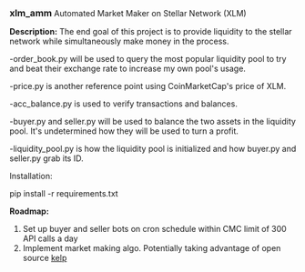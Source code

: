 <font size=3>**xlm_amm**</font>
 Automated Market Maker on Stellar Network (XLM)

**Description:**
The end goal of this project is to provide liquidity to the stellar network while simultaneously make money in the process.

-order_book.py will be used to query the most popular liquidity pool to try and beat their exchange rate to increase my own pool's usage.

-price.py is another reference point using CoinMarketCap's price of XLM.

-acc_balance.py is used to verify transactions and balances.

-buyer.py and seller.py will be used to balance the two assets in the liquidity pool. It's undetermined how they will be used to turn a profit.

-liquidity_pool.py is how the liquidity pool is initialized and how buyer.py and seller.py grab its ID.

Installation:

pip install -r requirements.txt

**Roadmap:**
 1) Set up buyer and seller bots on cron schedule within CMC limit of 300 API calls a day
 2) Implement market making algo. Potentially taking advantage of open source [kelp](https://github.com/stellar/kelp)
